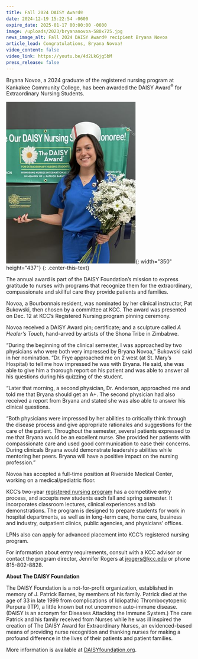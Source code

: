 ```yaml
---
title: Fall 2024 DAISY Award®
date: 2024-12-19 15:22:54 -0600
expire_date: 2025-01-17 00:00:00 -0600
image: /uploads/2023/bryananovoa-580x725.jpg
news_image_alt: Fall 2024 DAISY Award® recipient Bryana Novoa
article_lead: Congratulations, Bryana Novoa!
video_content: false
video_link: https://youtu.be/4d2LkGjg5bM
press_release: false
---
```

Bryana Novoa, a 2024 graduate of the registered nursing program at Kankakee Community College, has been awarded the DAISY Award<sup>®</sup> for Extraordinary Nursing Students.

![Fall 2024 DAISY Award® recipient Bryana Novoa](/uploads/2023/bryananovoa-350x437.jpg "Fall 2024 DAISY Award® recipient Bryana Novoa"){: width="350" height="437"}
{: .center-this-text}

The annual award is part of the DAISY Foundation’s mission to express gratitude to nurses with programs that recognize them for the extraordinary, compassionate and skillful care they provide patients and families.

Novoa, a Bourbonnais resident, was nominated by her clinical instructor, Pat Bukowski, then chosen by a committee at KCC. The award was presented on Dec. 12 at KCC’s Registered Nursing program pinning ceremony.

Novoa received a DAISY Award pin; certificate; and a sculpture called *A Healer’s Touch*, hand-arved by artists of the Shona Tribe in Zimbabwe.

“During the beginning of the clinical semester, I was approached by two physicians who were both very impressed by Bryana Novoa,” Bukowski said in her nomination. “Dr. Frye approached me on 2 west (at St. Mary’s Hospital) to tell me how impressed he was with Bryana. He said, she was able to give him a thorough report on his patient and was able to answer all his questions during his quizzing of the student.

“Later that morning, a second physician, Dr. Anderson, approached me and told me that Bryana should get an A+. The second physician had also received a report from Bryana and stated she was also able to answer his clinical questions.

“Both physicians were impressed by her abilities to critically think through the disease process and give appropriate rationales and suggestions for the care of the patient. Throughout the semester, several patients expressed to me that Bryana would be an excellent nurse. She provided her patients with compassionate care and used good communication to ease their concerns. During clinicals Bryana would demonstrate leadership abilities while mentoring her peers. Bryana will have a positive impact on the nursing profession.”

Novoa has accepted a full-time position at Riverside Medical Center, working on a medical/pediatric floor.

KCC’s two-year [registered nursing program](https://kcc.smartcatalogiq.com/en/current/academic-catalog/programs/nursing-options/registered-nursing-aas/) has a competitive entry process, and accepts new students each fall and spring semester. It incorporates classroom lectures, clinical experiences and lab demonstrations. The program is designed to prepare students for work in hospital departments, as well as in long-term care, home care, business and industry, outpatient clinics, public agencies, and physicians’ offices.

LPNs also can apply for advanced placement into KCC’s registered nursing program.

For information about entry requirements, consult with a KCC advisor or contact the program director, Jennifer Rogers at [jrogers@kcc.edu](mailto:jrogers@kcc.edu) or phone 815-802-8828.

**About The DAISY Foundation**

The DAISY Foundation is a not-for-profit organization, established in memory of J. Patrick Barnes, by members of his family. Patrick died at the age of 33 in late 1999 from complications of Idiopathic Thrombocytopenic Purpura (ITP), a little known but not uncommon auto-immune disease. (DAISY is an acronym for Diseases Attacking the Immune System.) The care Patrick and his family received from Nurses while he was ill inspired the creation of The DAISY Award for Extraordinary Nurses, an evidenced-based means of providing nurse recognition and thanking nurses for making a profound difference in the lives of their patients and patient families.

More information is available at [DAISYfoundation.org](http://DAISYfoundation.org).